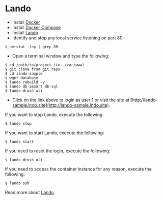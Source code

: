 # Lando

- Install [Docker](https://www.docker.com/products/docker)
- Install [Docker Compose](https://docs.docker.com/compose/install/)
- Install [Lando](http://docs.devwithlando.io/installation/installing.html)
- Identify and stop any local service listening on port 80:
```
$ netstat -lnp | grep 80
```
- Open a terminal window and type the following:
```
$ cd /path/to/project (ie. /var/www)
$ git clone from git repo
$ cd lando-sample
$ wget database
$ lando rebuild -y
$ lando db-import db-sql
$ lando drush uli
```
- Click on the link above to login as user 1 or visit the site at [http://lando-sample.lndo.site](http://lando-sample.lndo.site).

If you want to stop Lando, execute the following:
```
$ lando stop
```
If you want to start Lando, execute the following:
```
$ lando start
```
If you need to reset the login, execute the following:
```
$ lando drush uli
```
If you need to access the container instance for any reason, execute the following:
```
$ lando ssh
```
Read more about [Lando](http://docs.devwithlando.io/).
